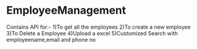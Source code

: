 # EmployeeManagement

Contains API for:-
1)To get all the employees
2)To create a new employee
3)To Delete a Employee
4)Upload a excel
5)Customized Search with employeename,email and phone no

